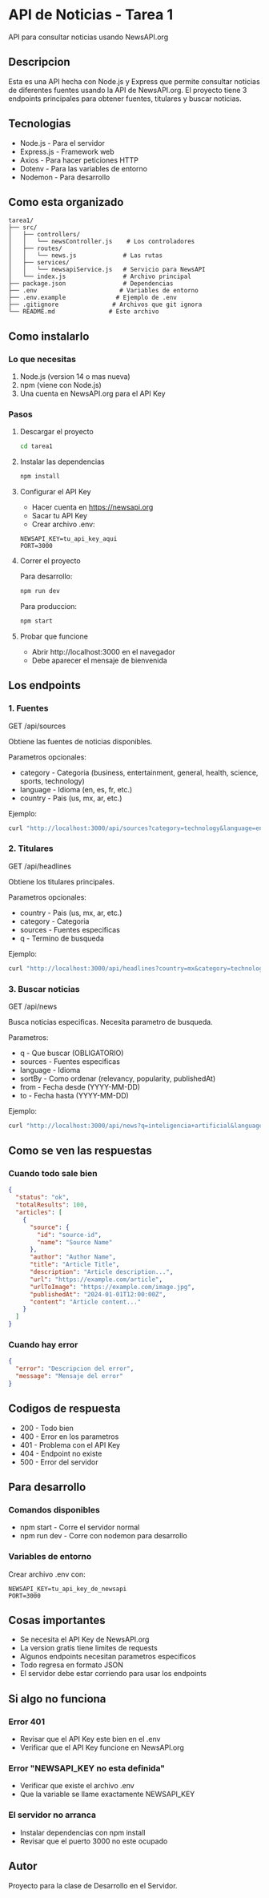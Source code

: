 # API de Noticias - Tarea 1

API para consultar noticias usando NewsAPI.org

## Descripcion

Esta es una API hecha con Node.js y Express que permite consultar noticias de diferentes fuentes usando la API de NewsAPI.org. El proyecto tiene 3 endpoints principales para obtener fuentes, titulares y buscar noticias.

## Tecnologias

- Node.js - Para el servidor
- Express.js - Framework web
- Axios - Para hacer peticiones HTTP
- Dotenv - Para las variables de entorno
- Nodemon - Para desarrollo

## Como esta organizado

```
tarea1/
├── src/
│   ├── controllers/
│   │   └── newsController.js    # Los controladores
│   ├── routes/
│   │   └── news.js             # Las rutas
│   ├── services/
│   │   └── newsapiService.js   # Servicio para NewsAPI
│   └── index.js                # Archivo principal
├── package.json                # Dependencias
├── .env                       # Variables de entorno
├── .env.example              # Ejemplo de .env
├── .gitignore               # Archivos que git ignora
└── README.md               # Este archivo
```

## Como instalarlo

### Lo que necesitas

1. Node.js (version 14 o mas nueva)
2. npm (viene con Node.js)
3. Una cuenta en NewsAPI.org para el API Key

### Pasos

1. Descargar el proyecto
   ```bash
   cd tarea1
   ```

2. Instalar las dependencias
   ```bash
   npm install
   ```

3. Configurar el API Key
   - Hacer cuenta en https://newsapi.org
   - Sacar tu API Key
   - Crear archivo .env:
   ```
   NEWSAPI_KEY=tu_api_key_aqui
   PORT=3000
   ```

4. Correr el proyecto
   
   Para desarrollo:
   ```bash
   npm run dev
   ```
   
   Para produccion:
   ```bash
   npm start
   ```

5. Probar que funcione
   - Abrir http://localhost:3000 en el navegador
   - Debe aparecer el mensaje de bienvenida

## Los endpoints

### 1. Fuentes
GET /api/sources

Obtiene las fuentes de noticias disponibles.

Parametros opcionales:
- category - Categoria (business, entertainment, general, health, science, sports, technology)
- language - Idioma (en, es, fr, etc.)
- country - Pais (us, mx, ar, etc.)

Ejemplo:
```bash
curl "http://localhost:3000/api/sources?category=technology&language=en"
```

### 2. Titulares
GET /api/headlines

Obtiene los titulares principales.

Parametros opcionales:
- country - Pais (us, mx, ar, etc.)
- category - Categoria
- sources - Fuentes especificas
- q - Termino de busqueda

Ejemplo:
```bash
curl "http://localhost:3000/api/headlines?country=mx&category=technology"
```

### 3. Buscar noticias
GET /api/news

Busca noticias especificas. Necesita parametro de busqueda.

Parametros:
- q - Que buscar (OBLIGATORIO)
- sources - Fuentes especificas
- language - Idioma
- sortBy - Como ordenar (relevancy, popularity, publishedAt)
- from - Fecha desde (YYYY-MM-DD)
- to - Fecha hasta (YYYY-MM-DD)

Ejemplo:
```bash
curl "http://localhost:3000/api/news?q=inteligencia+artificial&language=es"
```

## Como se ven las respuestas

### Cuando todo sale bien
```json
{
  "status": "ok",
  "totalResults": 100,
  "articles": [
    {
      "source": {
        "id": "source-id",
        "name": "Source Name"
      },
      "author": "Author Name",
      "title": "Article Title",
      "description": "Article description...",
      "url": "https://example.com/article",
      "urlToImage": "https://example.com/image.jpg",
      "publishedAt": "2024-01-01T12:00:00Z",
      "content": "Article content..."
    }
  ]
}
```

### Cuando hay error
```json
{
  "error": "Descripcion del error",
  "message": "Mensaje del error"
}
```

## Codigos de respuesta

- 200 - Todo bien
- 400 - Error en los parametros
- 401 - Problema con el API Key
- 404 - Endpoint no existe
- 500 - Error del servidor

## Para desarrollo

### Comandos disponibles

- npm start - Corre el servidor normal
- npm run dev - Corre con nodemon para desarrollo

### Variables de entorno

Crear archivo .env con:
```
NEWSAPI_KEY=tu_api_key_de_newsapi
PORT=3000
```

## Cosas importantes

- Se necesita el API Key de NewsAPI.org
- La version gratis tiene limites de requests
- Algunos endpoints necesitan parametros especificos
- Todo regresa en formato JSON
- El servidor debe estar corriendo para usar los endpoints

## Si algo no funciona

### Error 401
- Revisar que el API Key este bien en el .env
- Verificar que el API Key funcione en NewsAPI.org

### Error "NEWSAPI_KEY no esta definida"
- Verificar que existe el archivo .env
- Que la variable se llame exactamente NEWSAPI_KEY

### El servidor no arranca
- Instalar dependencias con npm install
- Revisar que el puerto 3000 no este ocupado

## Autor

Proyecto para la clase de Desarrollo en el Servidor.
